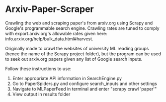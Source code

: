 # Arxiv-Paper-Scraper
Crawling the web and scraping paper's from arxiv.org using Scrapy and Google's programmable search engine. Crawling
rates are tuned to comply with export.arxiv.org's allowable rates given here: info.arxiv.org/help/bulk_data.html#harvest.

Originally made to crawl the websites of university ML reading groups (hence the name of the Scrapy project folder), 
but the program can be used to seek out arxiv.org papers given any list of Google search inputs. 

Follow these instructions to use:
1. Enter appropriate API information in SearchEngine.py
2. Go to PaperSpiders.py and configure search_inputs and other settings
3. Navigate to MLPaperFeed in terminal and enter "scrapy crawl 'paper'"
4. View output in results folder

